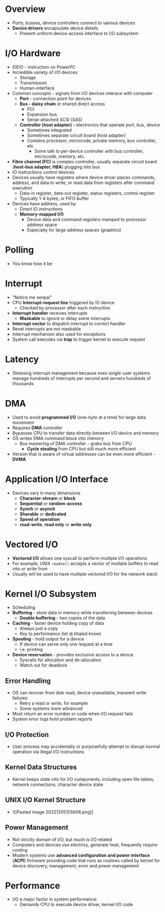# Overview
- Ports, busses, device controllers connect to various devices
- **Device drivers** encapsulate device details
	- Present uniform device-access interface to I/O subsystem
# I/O Hardware
- EIEIO - instruction on PowerPC
- Incredible variety of I/O devices
	- Storage
	- Transmission
	- Human-interface
- Common concepts - signals from I/O devices interace with computer
	- **Port** - connection point for devices
	- **Bus - daisy chain**  or shared direct access
		- PCI
		- Expansion bus
		- Serial-attached SCSI (SAS)
	- **Controller (host adapter)** - electronics that operate port, bus, device
		- Sometimes integrated
		- Sometimes separate circuit board (host adapter)
		- Contains processor, microcode, private memory, bus controller, etc
			- Some talk to per-device controller with bus controller, microcode, memory, etc.
- **Fibre channel (FC)** is complex controller, usually separate circuit board (**host-bus adapter, HBA**) plugging into bus
- IO instructions control devices
- Devices usually have registers where device driver places commands, address, and data to write, or read data from registers after command execution
	- Data-in register, data-out register, status registers, control register
	- Tpyically 1-4 bytes, or FIFO buffer
- Devices have address, used by
	- Direct IO instructions
	- **Memory-mapped I/O**
		- Device data and command registers mamped to processor address space
		- Especially for large address spaces (graphics)
# Polling
- You know how it be
# Interrupt
- "Notice me senpai"
- CPU **Interrupt-request line** triggered by IO device
	- Checked by processor after each instruction
- **Interrupt handler** receives interrupts
	- **Maskable** to ignore or delay some interrupts
- **Interrupt vector** to dispatch interrupt to correct handler
- Reset interrupts are not maskable
- Interrupt mechanism also used for exceptions
- System call executes via **trap** to trigger kernel to execute request
# Latency
- Stressing interrupt management because even single-user systems manage hundreds of interrupts per second and servers hundreds of thousands
# DMA
- Used to avoid **programmed I/O** (one-byte at a time) for large data movement
- Requires **DMA** controller
- Bypasses CPU to transfer data directly between I/O device and memory
- OS writes DMA command block into memory
	- Bus mastering of DMA controller - grabs bus from CPU
		- **Cycle stealing** from CPU but still much more efficient
- Version that is aware of virtual addresses can be even more efficient - **DVMA**
# Application I/O Interface
- Devices vary in many dimensions
	- **Character-stream** or **block**
	- **Sequential** or **random-access**
	- **Synch** or **asynch**
	- **Sharable** or **dedicated**
	- **Speed of operation**
	- **read-write**, **read only** or **write only**
# Vectored I/O
- **Vectored I/O** allows one syscall to perform multiple I/O operations
- For example, UNIX `readve()` accepts a vector of multiple buffers to read into or write from
- Usually will be used to have multiple vectored I/O for the network stack
# Kernel I/O Subsystem
- Scheduling
- **Buffering** - store data in memory while transferring between devices
	- **Double buffering** - two copies of the data
- **Caching** - faster device holding copy of data
	- Always just a copy
	- Key to performance (let dj khaled know)
- **Spooling** - hold output for a device
	- If device can serve only one request at a time
	- i.e. printing
- **Device reservation** - provides exclusive access to a device
	- Syscalls for allocation and de-allocation
	- Watch out for deadlock
## Error Handling
- OS can recover from disk read, device unavailable, transient write failures
	- Retry a read or write, for example
	- Some systems more advanced
- Most return an error number or code when I/O request fails
- System error logs hold problem reports
## I/O Protection
- User process may accidentally or purposefully attempt to disrupt normal operation via illegal I/O instructions
## Kernel Data Structures
- Kernel keeps state info for I/O components, including open file tables, network connections, character device state
## UNIX I/O Kernel Structure
- ![[Pasted image 20221205105606.png]]
## Power Management
- Not strictly domain of I/O, but much is I/O related
- Computers and devices use electricy, generate heat, frequently require cooling
- Modern systems use **advanced configuration and power interface** (**ACPI**) firmware providing code that runs as routines called by kernel for device discovery, management, error and power management
# Performance
- I/O a major factor in system performance:
	- Demands CPU to execute device driver, kernel I/O code